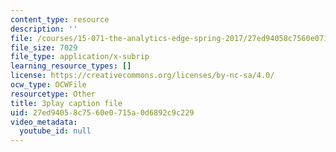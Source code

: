 ```yaml
---
content_type: resource
description: ''
file: /courses/15-071-the-analytics-edge-spring-2017/27ed94058c7560e0715a0d6892c9c229_vhkBbC9qp1M.srt
file_size: 7029
file_type: application/x-subrip
learning_resource_types: []
license: https://creativecommons.org/licenses/by-nc-sa/4.0/
ocw_type: OCWFile
resourcetype: Other
title: 3play caption file
uid: 27ed9405-8c75-60e0-715a-0d6892c9c229
video_metadata:
  youtube_id: null
---
```

